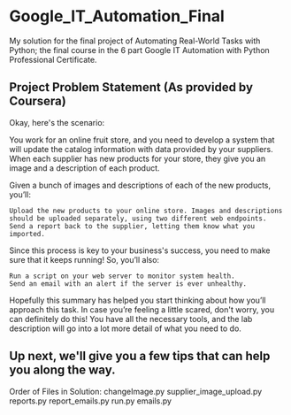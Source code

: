 # Google_IT_Automation_Final
My solution for the final project of Automating Real-World Tasks with Python; the final course in the 6 part Google IT Automation with Python Professional Certificate.


Project Problem Statement (As provided by Coursera)
----------------------------------
Okay, here's the scenario:

You work for an online fruit store, and you need to develop a system that will update the catalog information with data provided by your suppliers. When each supplier has new products for your store, they give you an image and a description of each product.

Given a bunch of images and descriptions of each of the new products, you’ll:

    Upload the new products to your online store. Images and descriptions should be uploaded separately, using two different web endpoints.
    Send a report back to the supplier, letting them know what you imported.

Since this process is key to your business's success, you need to make sure that it keeps running! So, you’ll also:

    Run a script on your web server to monitor system health.
    Send an email with an alert if the server is ever unhealthy.

Hopefully this summary has helped you start thinking about how you’ll approach this task. In case you’re feeling a little scared, don't worry, you can definitely do this! You have all the necessary tools, and the lab description will go into a lot more detail of what you need to do.

Up next, we'll give you a few tips that can help you along the way.
----------------------------------


Order of Files in Solution:
  changeImage.py
  supplier_image_upload.py
  reports.py
  report_emails.py
  run.py
  emails.py
